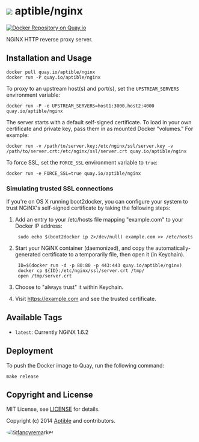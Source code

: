 # ![](https://gravatar.com/avatar/11d3bc4c3163e3d238d558d5c9d98efe?s=64) aptible/nginx

[![Docker Repository on Quay.io](https://quay.io/repository/aptible/nginx/status)](https://quay.io/repository/aptible/nginx)

NGiNX HTTP reverse proxy server.

## Installation and Usage

    docker pull quay.io/aptible/nginx
    docker run -P quay.io/aptible/nginx

To proxy to an upstream host(s) and port(s), set the `UPSTREAM_SERVERS` environment variable:

    docker run -P -e UPSTREAM_SERVERS=host1:3000,host2:4000 quay.io/aptible/nginx

The server starts with a default self-signed certificate. To load in your own certificate and private key, pass them in as mounted Docker "volumes." For example:

    docker run -v /path/to/server.key:/etc/nginx/ssl/server.key -v /path/to/server.crt:/etc/nginx/ssl/server.crt quay.io/aptible/nginx

To force SSL, set the `FORCE_SSL` environment variable to `true`:

    docker run -e FORCE_SSL=true quay.io/aptible/nginx

### Simulating trusted SSL connections

If you're on OS X running boot2docker, you can configure your system to trust NGiNX's self-signed certificate by taking the following steps:

1. Add an entry to your /etc/hosts file mapping "example.com" to your Docker IP address:

        sudo echo $(boot2docker ip 2>/dev/null) example.com >> /etc/hosts

1. Start your NGiNX container (daemonized), and copy the automatically-generated certificate to a temporarily file, then open it (in Keychain).

        ID=$(docker run -d -p 80:80 -p 443:443 quay.io/aptible/nginx)
        docker cp ${ID}:/etc/nginx/ssl/server.crt /tmp/
        open /tmp/server.crt

1. Choose to "always trust" it within Keychain.

1. Visit https://example.com and see the trusted certificate.


## Available Tags

* `latest`: Currently NGiNX 1.6.2

## Deployment

To push the Docker image to Quay, run the following command:

    make release

## Copyright and License

MIT License, see [LICENSE](LICENSE.md) for details.

Copyright (c) 2014 [Aptible](https://www.aptible.com) and contributors.

[<img src="https://s.gravatar.com/avatar/f7790b867ae619ae0496460aa28c5861?s=60" style="border-radius: 50%;" alt="@fancyremarker" />](https://github.com/fancyremarker)
